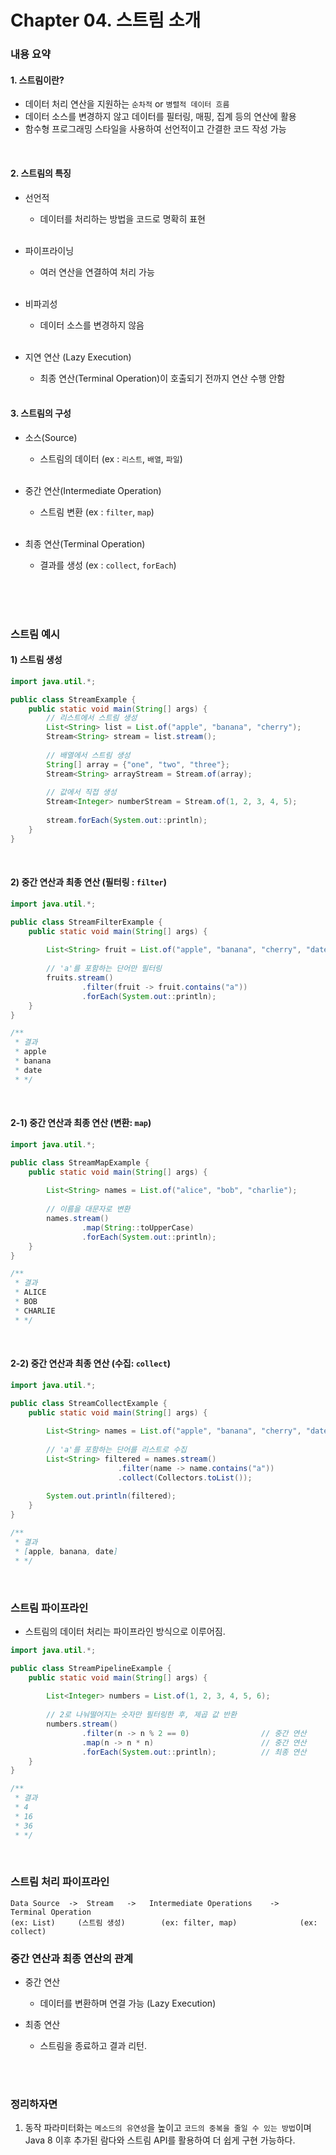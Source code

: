 # Chapter 04. 스트림 소개

### 내용 요약 <br>
#### 1. 스트림이란?
- 데이터 처리 연산을 지원하는 `순차적` or `병렬적 데이터 흐름`
- 데이터 소스를 변경하지 않고 데이터를 필터링, 매핑, 집계 등의 연산에 활용
- 함수형 프로그래밍 스타일을 사용하여 선언적이고 간결한 코드 작성 가능

<br>

#### 2. 스트림의 특징
- 선언적
  - 데이터를 처리하는 방법을 코드로 명확히 표현 <br><br>
  
- 파이프라이닝
  - 여러 연산을 연결하여 처리 가능 <br><br>

- 비파괴성
  - 데이터 소스를 변경하지 않음 <br><br>

- 지연 연산 (Lazy Execution)
  - 최종 연산(Terminal Operation)이 호출되기 전까지 연산 수행 안함 <br><br>


#### 3. 스트림의 구성
- 소스(Source)
  - 스트림의 데이터 (ex : `리스트`, `배열`, `파일`) <br><br>
  
- 중간 연산(Intermediate Operation) 
  - 스트림 변환 (ex : `filter`, `map`) <br><br>

- 최종 연산(Terminal Operation)
  - 결과를 생성 (ex : `collect`, `forEach`) <br><br>


<br><br>


### 스트림 예시
#### 1) 스트림 생성
```java
import java.util.*;

public class StreamExample {
    public static void main(String[] args) {
        // 리스트에서 스트림 생성
        List<String> list = List.of("apple", "banana", "cherry");
        Stream<String> stream = list.stream();
        
        // 배열에서 스트림 생성
        String[] array = {"one", "two", "three"};
        Stream<String> arrayStream = Stream.of(array);
        
        // 값에서 직접 생성
        Stream<Integer> numberStream = Stream.of(1, 2, 3, 4, 5);
        
        stream.forEach(System.out::println);
    }
}
```
<br>

#### 2) 중간 연산과 최종 연산 (필터링 : `filter`)
```java
import java.util.*;

public class StreamFilterExample {
    public static void main(String[] args) {
        
        List<String> fruit = List.of("apple", "banana", "cherry", "date");
        
        // 'a'를 포함하는 단어만 필터링
        fruits.stream()
                .filter(fruit -> fruit.contains("a"))
                .forEach(System.out::println);
    }
}

/**
 * 결과
 * apple
 * banana
 * date
 * */
```

<br>

#### 2-1) 중간 연산과 최종 연산 (변환: `map`)
```java
import java.util.*;

public class StreamMapExample {
    public static void main(String[] args) {
        
        List<String> names = List.of("alice", "bob", "charlie");
        
        // 이름을 대문자로 변환
        names.stream()
                .map(String::toUpperCase)
                .forEach(System.out::println);
    }
}

/**
 * 결과
 * ALICE
 * BOB
 * CHARLIE
 * */
```

<br>

#### 2-2) 중간 연산과 최종 연산  (수집: `collect`)
```java
import java.util.*;

public class StreamCollectExample {
    public static void main(String[] args) {
        
        List<String> names = List.of("apple", "banana", "cherry", "date");
        
        // 'a'를 포함하는 단어를 리스트로 수집
        List<String> filtered = names.stream()
                        .filter(name -> name.contains("a"))
                        .collect(Collectors.toList());
        
        System.out.println(filtered);
    }
}

/**
 * 결과
 * [apple, banana, date]
 * */
```

<br>

### 스트림 파이프라인
- 스트림의 데이터 처리는 파이프라인 방식으로 이루어짐.
```java
import java.util.*;

public class StreamPipelineExample {
    public static void main(String[] args) {
        
        List<Integer> numbers = List.of(1, 2, 3, 4, 5, 6);
        
        // 2로 나눠떨어지는 숫자만 필터링한 후, 제곱 값 반환
        numbers.stream()
                .filter(n -> n % 2 == 0)                // 중간 연산
                .map(n -> n * n)                        // 중간 연산
                .forEach(System.out::println);          // 최종 연산
    }
}

/**
 * 결과
 * 4
 * 16
 * 36
 * */
```

<br>

### 스트림 처리 파이프라인
```text
Data Source  ->  Stream   ->   Intermediate Operations    ->   Terminal Operation
(ex: List)     (스트림 생성)        (ex: filter, map)              (ex: collect)
```

### 중간 연산과 최종 연산의 관계
- 중간 연산
  - 데이터를 변환하며 연결 가능 (Lazy Execution)

- 최종 연산
  - 스트림을 종료하고 결과 리턴.



<br><br>


### 정리하자면
1. 동작 파라미터화는 `메소드의 유연성`을 높이고 `코드의 중복을 줄일 수 있는 방법`이며 Java 8 이후 추가된 람다와 스트림 API를 활용하여 더 쉽게 구현 가능하다.




